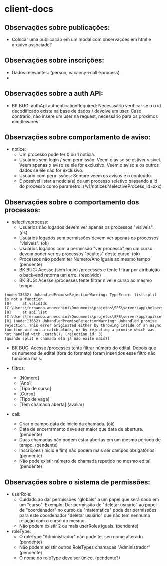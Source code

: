 # client-docs

## Observações sobre publicações:
- Colocar uma publicação em um modal com observações em html e arquivo associado?

## Observações sobre inscrições:
- Dados relevantes: (person, vacancy->call->process)
- 

## Observações sobre a auth API:
- BK BUG: authApi.authenticationRequired: Necesssário verificar se o o id decodificado existe na base de dados / devolve um user. Caso contrario, não insere um user na request, necessário para os proximos middlewares. 

## Observações sobre comportamento de aviso:
- notice:
  - Um processo pode ter 0 ou 1 noticia.
  - Usuários sem login / sem permissão: Veem o aviso se estiver visivel. Veem apenas o aviso se ele for exclusivo. Veem o aviso e os outros dados se ele não for exclusivo.
  - Usuário com permissões: Sempre veem os avisos e o conteúdo.
  - É possivel listar a noticia(s) de um processo seletivo passando a id do processo como parametro: (/v1/notices?selectiveProcess_id=xxx)

## Observações sobre o comportamento dos processos:
- selectiveprocess:
  - Usuários não logados devem ver apenas os processos "visiveis". (ok)
  - Usuários logados sem permissões devem ver apenas os processos "visiveis". (ok)
  - Usuários logados com a permissão "ver processo" em um curso devem poder ver os processos "ocultos" deste curso. (ok)
  - Processos não podem ter Numero/Ano iguais ao mesmo tempo (pendente)
  - BK BUG: Acesse (sem login) /processes e tente filtrar por atribuição o back-end retorna um erro. (resolvido)
  - BK BUG: Acesse /processes tente filtrar nível e curso ao mesmo tempo.  
```
(node:13632) UnhandledPromiseRejectionWarning: TypeError: list.split is not a function
[0]     at validIds (C:\Users\fernando.annecchini\Documents\projetos\SPS\server\app\helpers\listFilters.js:50:12)
[0]     at api.list (C:\Users\fernando.annecchini\Documents\projetos\SPS\server\app\api\selectiveProcesses.js:65:21)
[0] (node:13632) UnhandledPromiseRejectionWarning: Unhandled promise rejection. This error originated either by throwing inside of an async function without a catch block, or by rejecting a promise which was not handled with .catch(). (rejection id: 3)
(quando split é chamada ela já não exite mais?)
```
  - BK BUG: Acesse /processes tente filtrar número do edital. Depois que os numeros de edital (fora do formato) foram inseridos esse filtro não funciona mais.
  
- filtros:
  - [Número]
  - [Ano]
  - [Tipo de curso]
  - [Curso]
  - [Tipo de vaga]
  - [Tem chamada aberta] (avaliar)
  
- call:
  - Criar o campo data de inicio da chamada. (ok)
  - Data de encerramento deve ser maior que data de abertura. (pendente)
  - Duas chamadas não podem estar abertas em um mesmo periodo de tempo. (pendente)
  - Inscrições (inicio e fim) não podem mais ser campos obrigatórios. (pendente)
  - Não pode existir número de chamada repetido no mesmo edital (pendente)

## Observações sobre o sistema de permissões:
- userRole:
  - Cuidado ao dar permissões "globais" a um papel que será dado em um "curso". Exemplo: Dar permissão de "deletar usuário" ao papel de "coordenador" no curso de "matemática" pode dar permissões para este coordenador "deletar usuário" que não tem nenhuma relação com o curso do mesmo.
  - Não podem existir 2 ou mais userRoles iguais. (pendente)
- roleType:
  - O roleType "Administrador" não pode ter seu nome alterado. (pendente)
  - Não podem existir outros RoleTypes chamadas "Administrador" (pendente)
  - O nome do roleType deve ser único. (pendente?)
